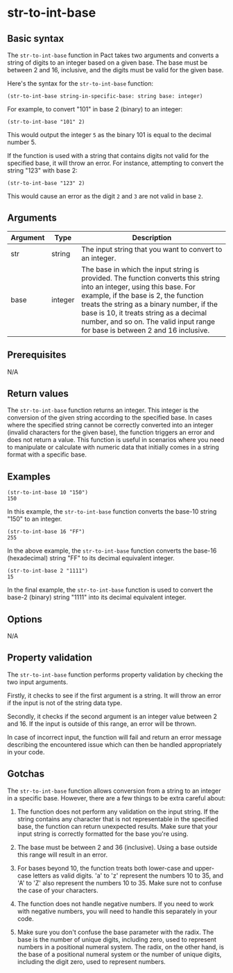 # str-to-int-base

## Basic syntax

The `str-to-int-base` function in Pact takes two arguments and converts a string of digits to an integer based on a given base. The base must be between 2 and 16, inclusive, and the digits must be valid for the given base.

Here's the syntax for the `str-to-int-base` function:

```pact
(str-to-int-base string-in-specific-base: string base: integer)
```

For example, to convert "101" in base 2 (binary) to an integer:

```pact
(str-to-int-base "101" 2) 
```

This would output the integer `5` as the binary 101 is equal to the decimal number 5. 

If the function is used with a string that contains digits not valid for the specified base, it will throw an error. For instance, attempting to convert the string "123" with base 2:

```pact
(str-to-int-base "123" 2)
```

This would cause an error as the digit `2` and `3` are not valid in base `2`.

## Arguments

| Argument | Type | Description |
| --- | --- | --- |
| str | string | The input string that you want to convert to an integer. |
| base | integer | The base in which the input string is provided. The function converts this string into an integer, using this base. For example, if the base is 2, the function treats the string as a binary number, if the base is 10, it treats string as a decimal number, and so on. The valid input range for base is between 2 and 16 inclusive. |

## Prerequisites

N/A

## Return values

The `str-to-int-base` function returns an integer. This integer is the conversion of the given string according to the specified base. In cases where the specified string cannot be correctly converted into an integer (invalid characters for the given base), the function triggers an error and does not return a value. This function is useful in scenarios where you need to manipulate or calculate with numeric data that initially comes in a string format with a specific base.

## Examples

```pact
(str-to-int-base 10 "150")
150
```

In this example, the `str-to-int-base` function converts the base-10 string "150" to an integer.

```pact
(str-to-int-base 16 "FF")
255
```

In the above example, the `str-to-int-base` function converts the base-16 (hexadecimal) string "FF" to its decimal equivalent integer.

```pact
(str-to-int-base 2 "1111")
15
```

In the final example, the `str-to-int-base` function is used to convert the base-2 (binary) string "1111" into its decimal equivalent integer.

## Options

N/A

## Property validation

The `str-to-int-base` function performs property validation by checking the two input arguments. 

Firstly, it checks to see if the first argument is a string. It will throw an error if the input is not of the string data type.

Secondly, it checks if the second argument is an integer value between 2 and 16. If the input is outside of this range, an error will be thrown.

In case of incorrect input, the function will fail and return an error message describing the encountered issue which can then be handled appropriately in your code.

## Gotchas

The `str-to-int-base` function allows conversion from a string to an integer in a specific base. However, there are a few things to be extra careful about:

1. The function does not perform any validation on the input string. If the string contains any character that is not representable in the specified base, the function can return unexpected results. Make sure that your input string is correctly formatted for the base you're using.

2. The base must be between 2 and 36 (inclusive). Using a base outside this range will result in an error.

3. For bases beyond 10, the function treats both lower-case and upper-case letters as valid digits. 'a' to 'z' represent the numbers 10 to 35, and 'A' to 'Z' also represent the numbers 10 to 35. Make sure not to confuse the case of your characters.

4. The function does not handle negative numbers. If you need to work with negative numbers, you will need to handle this separately in your code. 

5. Make sure you don't confuse the base parameter with the radix. The base is the number of unique digits, including zero, used to represent numbers in a positional numeral system. The radix, on the other hand, is the base of a positional numeral system or the number of unique digits, including the digit zero, used to represent numbers.

